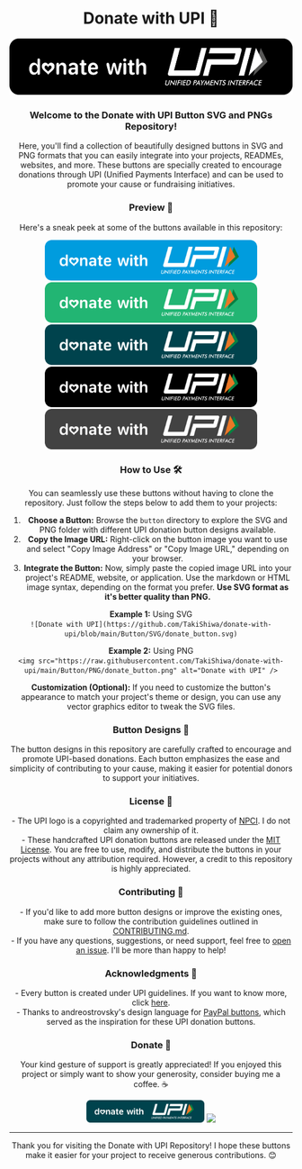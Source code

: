 <!-- Title -->
<h1 align="center">Donate with UPI 💸</h1>

<!-- Donate with UPI Button -->
<p align="center">
  <img src="https://github.com/TakiShiwa/donate-with-upi/blob/main/Button/SVG/UPI-black-02-01.svg" height="100" alt="Donate with UPI" />
</p>

<!-- Introduction -->
<h3 align="center">Welcome to the Donate with UPI Button SVG and PNGs Repository!</h3>
<p align="center">
  Here, you'll find a collection of beautifully designed buttons in SVG and PNG formats that you can easily integrate into your projects, READMEs, websites, and more. These buttons are specially created to encourage donations through UPI (Unified Payments Interface) and can be used to promote your cause or fundraising initiatives.
</p>

<!-- Preview Section -->
<h3 align="center">Preview 👀</h3>
<p align="center">
  Here's a sneak peek at some of the buttons available in this repository:
</p>

<p align="center">
  <img src="https://github.com/TakiShiwa/donate-with-upi/blob/main/Button/SVG/UPI-blue-01.svg" height="72" alt="Button Preview" />
  <img src="https://github.com/TakiShiwa/donate-with-upi/blob/main/Button/SVG/UPI-green-01.svg" height="72" alt="Button Preview" />
  <img src="https://github.com/TakiShiwa/donate-with-upi/blob/main/Button/SVG/UPI-teal-01.svg" height="72" alt="Button Preview" />
  <img src="https://github.com/TakiShiwa/donate-with-upi/blob/main/Button/SVG/UPI-black-01.svg" height="72" alt="Button Preview" />
  <img src="https://github.com/TakiShiwa/donate-with-upi/blob/main/Button/SVG/UPI-grey-02-01.svg" height="72" alt="Button Preview" />
</p>

<!-- How to Use Section -->
<h3 align="center">How to Use 🛠️</h3>
<p align="center">
  You can seamlessly use these buttons without having to clone the repository. Just follow the steps below to add them to your projects:
</p>

<ol align="center">
  <li><strong>Choose a Button:</strong> Browse the <code>button</code> directory to explore the SVG and PNG folder with different UPI donation button designs available.</li>
  <li><strong>Copy the Image URL:</strong> Right-click on the button image you want to use and select "Copy Image Address" or "Copy Image URL," depending on your browser.</li>
  <li><strong>Integrate the Button:</strong> Now, simply paste the copied image URL into your project's README, website, or application. Use the markdown or HTML image syntax, depending on the format you prefer. <strong>Use SVG format as it's better quality than PNG.</strong></li>
</ol>

<p align="center">
  <strong>Example 1:</strong> Using SVG<br>
  <code>![Donate with UPI](https://github.com/TakiShiwa/donate-with-upi/blob/main/Button/SVG/donate_button.svg)</code>
</p>

<p align="center">
  <strong>Example 2:</strong> Using PNG<br>
  <code>&lt;img src="https://raw.githubusercontent.com/TakiShiwa/donate-with-upi/main/Button/PNG/donate_button.png" alt="Donate with UPI" /&gt;</code>
</p>

<p align="center">
  <strong>Customization (Optional):</strong> If you need to customize the button's appearance to match your project's theme or design, you can use any vector graphics editor to tweak the SVG files.
</p>

<!-- Button Designs Section -->
<h3 align="center">Button Designs 🎨</h3>
<p align="center">
  The button designs in this repository are carefully crafted to encourage and promote UPI-based donations. Each button emphasizes the ease and simplicity of contributing to your cause, making it easier for potential donors to support your initiatives.
</p>

<!-- License Section -->
<h3 align="center">License 📝</h3>
<p align="center">
  - The UPI logo is a copyrighted and trademarked property of <a href="https://www.npci.org.in/">NPCI</a>. I do not claim any ownership of it.<br>
  - These handcrafted UPI donation buttons are released under the <a href="LICENSE.md">MIT License</a>. You are free to use, modify, and distribute the buttons in your projects without any attribution required. However, a credit to this repository is highly appreciated.
</p>

<!-- Contributing Section -->
<h3 align="center">Contributing 🤝</h3>
<p align="center">
  - If you'd like to add more button designs or improve the existing ones, make sure to follow the contribution guidelines outlined in <a href="CONTRIBUTING.md">CONTRIBUTING.md</a>.<br>
  - If you have any questions, suggestions, or need support, feel free to <a href="https://github.com/TakiShiwa/donate-with-upi/issues">open an issue</a>. I'll be more than happy to help!
</p>

<!-- Acknowledgments Section -->
<h3 align="center">Acknowledgments 🙏</h3>
<p align="center">
  - Every button is created under UPI guidelines. If you want to know more, click <a href="https://www.bhimupi.org.in/sites/default/files/BHIM%20UPI%20Guidelines.pdf">here</a>.<br>
  - Thanks to andreostrovsky's design language for <a href="https://github.com/andreostrovsky/donate-with-paypal/tree/master">PayPal buttons</a>, which served as the inspiration for these UPI donation buttons.
</p>

<!-- Donate Section -->
<h3 align="center">Donate 💖</h3>
<p align="center">
  Your kind gesture of support is greatly appreciated! If you enjoyed this project or simply want to show your generosity, consider buying me a coffee. ☕
</p>

<p align="center">
  <a href="https://github.com/TakiShiwa/Themes/assets/137756384/02a87419-84ec-4ea8-a910-20f92e19259a"><img src="https://github.com/TakiShiwa/donate-with-upi/blob/main/Button/SVG/UPI-teal-01.svg" height="40"></a>
  <a href="https://www.paypal.me/TakiShiwa"><img src="https://github.com/andreostrovsky/donate-with-paypal/blob/master/blue.svg" height="40"></a>
</p>

<hr>

<p align="center">
  Thank you for visiting the Donate with UPI Repository! I hope these buttons make it easier for your project to receive generous contributions. 😊
</p>
